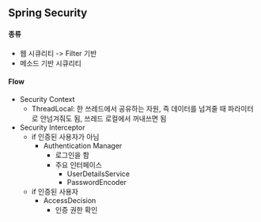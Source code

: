 ## Spring Security
#### 종류
- 웹 시큐리티 -> Filter 기반 
- 메소드 기반 시큐리티 

#### Flow
- Security Context
    - ThreadLocal: 한 쓰레드에서 공유하는 자원, 즉 데이터를 넘겨줄 때 파라미터로 안넘겨줘도 됨, 쓰레드 로컬에서 꺼내쓰면 됨 
- Security Interceptor 
    - if 인증된 사용자가 아님
        - Authentication Manager 
            - 로그인을 함 
            - 주요 인터페이스 
                - UserDetailsService
                - PasswordEncoder
    - if 인증된 사용자
        - AccessDecision 
            - 인증 권한 확인 